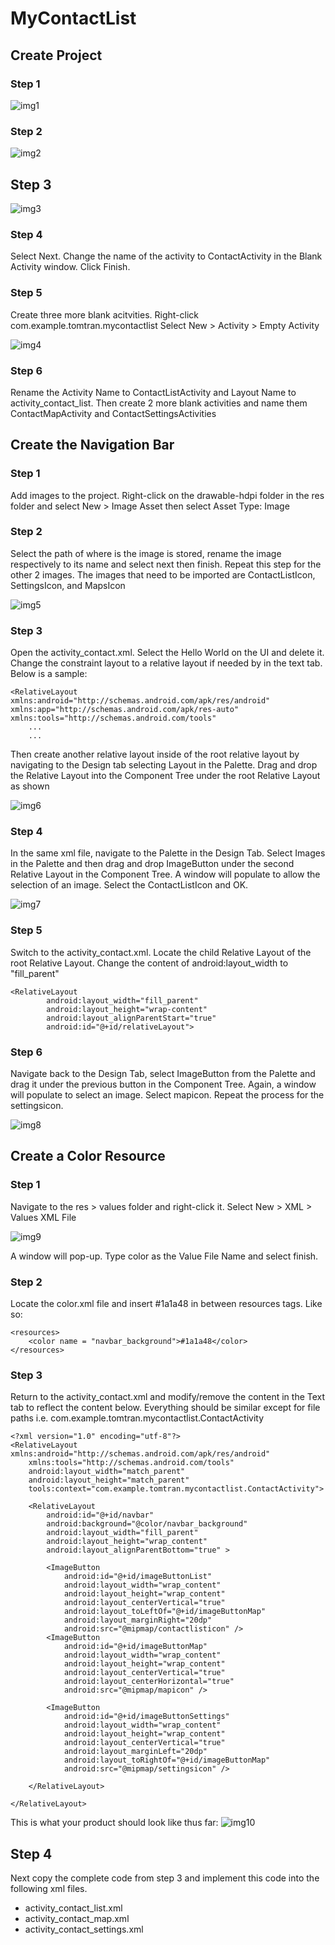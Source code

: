 # MyContactList

## Create Project
### Step 1
![img1](https://cloud.githubusercontent.com/assets/25268970/25102495/b2d6343c-2386-11e7-868b-e126679641cb.jpg)
### Step 2
![img2](https://cloud.githubusercontent.com/assets/25268970/25105107/4aa59c08-2391-11e7-8f46-ca237e212e27.jpg)
## Step 3
![img3](https://cloud.githubusercontent.com/assets/25268970/25105106/4aa2af2a-2391-11e7-8be1-7a7e6978bd6d.jpg)

### Step 4 
Select Next. Change the name of the activity to ContactActivity in the Blank Activity window. Click Finish.

### Step 5 
Create three more blank acitvities.
    Right-click com.example.tomtran.mycontactlist
    Select New > Activity > Empty Activity
    
![img4](https://cloud.githubusercontent.com/assets/25268970/25106263/921df968-2396-11e7-87a3-398dc3985ed9.jpg)

### Step 6
Rename the Activity Name to ContactListActivity and Layout Name to activity_contact_list.
Then create 2 more blank activities and name them ContactMapActivity and ContactSettingsActivities

## Create the Navigation Bar
### Step 1
Add images to the project. Right-click on the drawable-hdpi folder in the res folder and 
select New > Image Asset then select Asset Type: Image

### Step 2
Select the path of where is the image is stored, rename the image respectively to its name and select next then finish. Repeat this step for the other 2 images. The images that need to be imported are ContactListIcon, SettingsIcon, and MapsIcon

![img5](https://cloud.githubusercontent.com/assets/25268970/25108646/5c2125a6-23a5-11e7-971c-8766778f300d.jpg)

### Step 3
Open the activity_contact.xml. Select the Hello World on the UI and delete it. Change the constraint layout to a 
relative layout if needed by in the text tab. Below is a sample:
```
<RelativeLayout xmlns:android="http://schemas.android.com/apk/res/android"
xmlns:app="http://schemas.android.com/apk/res-auto"
xmlns:tools="http://schemas.android.com/tools"
    ...
    ...
```
Then create another relative layout inside of the root relative layout by navigating to the Design tab selecting Layout in the Palette.
Drag and drop the Relative Layout into the Component Tree under the root Relative Layout as shown

![img6](https://cloud.githubusercontent.com/assets/25268970/25109020/eacde6c0-23a7-11e7-8f54-0cbf82771c05.jpg)

### Step 4
In the same xml file, navigate to the Palette in the Design Tab. Select Images in the Palette and then drag and drop ImageButton under the second Relative Layout in the Component Tree. A window will populate to allow the selection of an image. Select the ContactListIcon and OK.

![img7](https://cloud.githubusercontent.com/assets/25268970/25109548/63dbf824-23ab-11e7-9bdc-c320f7ddc445.jpg)

### Step 5
Switch to the activity_contact.xml. Locate the child Relative Layout of the root Relative Layout.
Change the content of android:layout_width to "fill_parent"
```
<RelativeLayout
        android:layout_width="fill_parent"
        android:layout_height="wrap-content"
        android:layout_alignParentStart="true"
        android:id="@+id/relativeLayout">
```
### Step 6
Navigate back to the Design Tab, select ImageButton from the Palette and drag it under the previous button in the Component Tree. Again, a window will populate to select an image. Select mapicon. Repeat the process for the settingsicon.

![img8](https://cloud.githubusercontent.com/assets/25268970/25110175/e7cf2472-23af-11e7-8161-216292f8df33.jpg)

## Create a Color Resource
### Step 1
Navigate to the res > values folder and right-click it.
Select New > XML > Values XML File

![img9](https://cloud.githubusercontent.com/assets/25268970/25114842/b20d1072-23cf-11e7-846d-abafb6d265ba.jpg)

A window will pop-up. Type color as the Value File Name and select finish.

### Step 2
Locate the color.xml file and insert <color name = "navbar_background">#1a1a48</color> in between resources tags.
Like so:
```
<resources>
    <color name = "navbar_background">#1a1a48</color>
</resources>
```

### Step 3
Return to the activity_contact.xml and modify/remove the content in the Text tab to reflect the content below. Everything should be similar except for file paths i.e. com.example.tomtran.mycontactlist.ContactActivity
```
<?xml version="1.0" encoding="utf-8"?>
<RelativeLayout xmlns:android="http://schemas.android.com/apk/res/android"
    xmlns:tools="http://schemas.android.com/tools"
    android:layout_width="match_parent"
    android:layout_height="match_parent"
    tools:context="com.example.tomtran.mycontactlist.ContactActivity">

    <RelativeLayout
        android:id="@+id/navbar"
        android:background="@color/navbar_background"
        android:layout_width="fill_parent"
        android:layout_height="wrap_content"
        android:layout_alignParentBottom="true" >

        <ImageButton
            android:id="@+id/imageButtonList"
            android:layout_width="wrap_content"
            android:layout_height="wrap_content"
            android:layout_centerVertical="true"
            android:layout_toLeftOf="@+id/imageButtonMap"
            android:layout_marginRight="20dp"
            android:src="@mipmap/contactlisticon" />
        <ImageButton
            android:id="@+id/imageButtonMap"
            android:layout_width="wrap_content"
            android:layout_height="wrap_content"
            android:layout_centerVertical="true"
            android:layout_centerHorizontal="true"
            android:src="@mipmap/mapicon" />

        <ImageButton
            android:id="@+id/imageButtonSettings"
            android:layout_width="wrap_content"
            android:layout_height="wrap_content"
            android:layout_centerVertical="true"
            android:layout_marginLeft="20dp"
            android:layout_toRightOf="@+id/imageButtonMap"
            android:src="@mipmap/settingsicon" />

    </RelativeLayout>

</RelativeLayout>
```
This is what your product should look like thus far:
![img10](https://cloud.githubusercontent.com/assets/25268970/25139071/377684c8-242a-11e7-94e7-991af87a8554.jpg)

## Step 4
Next copy the complete code from step 3 and implement this code into the following xml files.
- activity_contact_list.xml
- activity_contact_map.xml
- activity_contact_settings.xml
